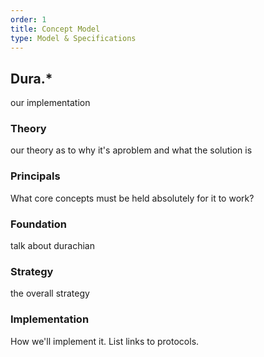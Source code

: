 ```yaml
---
order: 1
title: Concept Model
type: Model & Specifications
---
```


## Dura.\*

our implementation

### Theory

our theory as to why it's aproblem and what the solution is

### Principals

What core concepts must be held absolutely for it to work?

### Foundation

talk about durachian

### Strategy

the overall strategy

### Implementation

How we'll implement it. List links to protocols.
